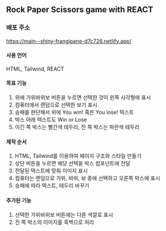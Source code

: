## Rock Paper Scissors game with REACT

### 배포 주소

https://main--shiny-frangipane-d7c726.netlify.app/

#### 사용 언어

HTML, Tailwind, REACT

#### 목표 기능

1. 위에 가위바위보 버튼을 누르면 선택한 것이 왼쪽 사각형에 표시
2. 컴퓨터에서 랜덤으로 선택한 보기 표시
3. 승패를 판단해서 위에 You win! 혹은 You lose! 텍스트
4. 박스 아래 텍스트도 Win or Lose
5. 이긴 쪽 박스는 빨간색 테두리, 진 쪽 박스는 파란색 테두리

#### 제작 순서

1. HTML, Tailwind를 이용하여 페이지 구조와 스타일 만들기
2. 상단 버튼을 누르면 해당 선택을 박스 컴포넌트에 전달
3. 전달된 텍스트에 맞춰 이미지 표시
4. 컴퓨터는 랜덤으로 가위, 바위, 보 중에 선택하고 오른쪽 박스에 표시
5. 승패에 따라 텍스트, 테두리 바꾸기

#### 추가된 기능

1. 선택한 가위바위보 버튼에는 다른 색깔로 표시
2. 진 쪽 박스의 이미지를 흑백으로 처리

